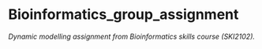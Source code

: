 # Bioinformatics_group_assignment
*Dynamic modelling assignment from Bioinformatics skills course (SKI2102).*
